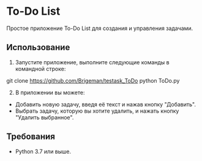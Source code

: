# To-Do List

Простое приложение To-Do List для создания и управления задачами.

## Использование

1. Запустите приложение, выполните следующие команды в командной строке:

git clone https://github.com/Brigeman/testask_ToDo
python ToDo.py


2. В приложении вы можете:

- Добавить новую задачу, введя её текст и нажав кнопку "Добавить".
- Выбрать задачу, которую вы хотите удалить, и нажать кнопку "Удалить выбранное".

## Требования

- Python 3.7 или выше.

